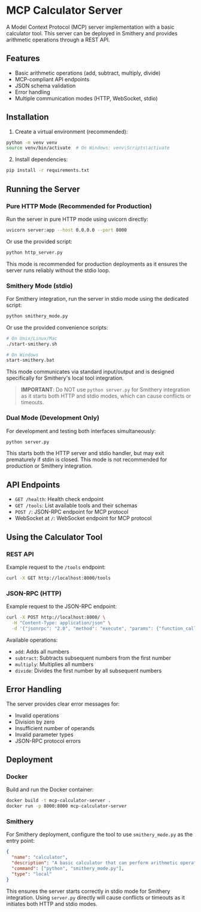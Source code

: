# MCP Calculator Server

A Model Context Protocol (MCP) server implementation with a basic calculator tool. This server can be deployed in Smithery and provides arithmetic operations through a REST API.

## Features

- Basic arithmetic operations (add, subtract, multiply, divide)
- MCP-compliant API endpoints
- JSON schema validation
- Error handling
- Multiple communication modes (HTTP, WebSocket, stdio)

## Installation

1. Create a virtual environment (recommended):
```bash
python -m venv venv
source venv/bin/activate  # On Windows: venv\Scripts\activate
```

2. Install dependencies:
```bash
pip install -r requirements.txt
```

## Running the Server

### Pure HTTP Mode (Recommended for Production)

Run the server in pure HTTP mode using uvicorn directly:

```bash
uvicorn server:app --host 0.0.0.0 --port 8000
```

Or use the provided script:

```bash
python http_server.py
```

This mode is recommended for production deployments as it ensures the server runs reliably without the stdio loop.

### Smithery Mode (stdio)

For Smithery integration, run the server in stdio mode using the dedicated script:

```bash
python smithery_mode.py
```

Or use the provided convenience scripts:

```bash
# On Unix/Linux/Mac
./start-smithery.sh

# On Windows
start-smithery.bat
```

This mode communicates via standard input/output and is designed specifically for Smithery's local tool integration.

> **IMPORTANT**: Do NOT use `python server.py` for Smithery integration as it starts both HTTP and stdio modes, which can cause conflicts or timeouts.

### Dual Mode (Development Only)

For development and testing both interfaces simultaneously:

```bash
python server.py
```

This starts both the HTTP server and stdio handler, but may exit prematurely if stdin is closed. This mode is not recommended for production or Smithery integration.

## API Endpoints

- `GET /health`: Health check endpoint
- `GET /tools`: List available tools and their schemas
- `POST /`: JSON-RPC endpoint for MCP protocol
- WebSocket at `/`: WebSocket endpoint for MCP protocol

## Using the Calculator Tool

### REST API

Example request to the `/tools` endpoint:

```bash
curl -X GET http://localhost:8000/tools
```

### JSON-RPC (HTTP)

Example request to the JSON-RPC endpoint:

```bash
curl -X POST http://localhost:8000/ \
  -H "Content-Type: application/json" \
  -d '{"jsonrpc": "2.0", "method": "execute", "params": {"function_calls": [{"name": "calculator", "parameters": {"operation": "add", "numbers": [1, 2, 3, 4]}}]}, "id": 1}'
```

Available operations:
- `add`: Adds all numbers
- `subtract`: Subtracts subsequent numbers from the first number
- `multiply`: Multiplies all numbers
- `divide`: Divides the first number by all subsequent numbers

## Error Handling

The server provides clear error messages for:
- Invalid operations
- Division by zero
- Insufficient number of operands
- Invalid parameter types
- JSON-RPC protocol errors

## Deployment

### Docker

Build and run the Docker container:

```bash
docker build -t mcp-calculator-server .
docker run -p 8000:8000 mcp-calculator-server
```

### Smithery

For Smithery deployment, configure the tool to use `smithery_mode.py` as the entry point:

```json
{
  "name": "calculator",
  "description": "A basic calculator that can perform arithmetic operations",
  "command": ["python", "smithery_mode.py"],
  "type": "local"
}
```

This ensures the server starts correctly in stdio mode for Smithery integration. Using `server.py` directly will cause conflicts or timeouts as it initiates both HTTP and stdio modes. 